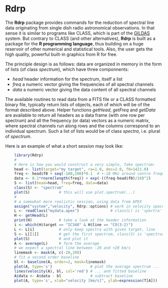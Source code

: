 # Rdrp

The **Rdrp** package provides commands for the reduction of spectral line
data originating from single dish radio astronomical observations. In
that sense it is similar to programs like CLASS, which is part of the
[GILDAS](https://www.iram.fr/IRAMFR/GILDAS/) system. But
contrary to CLASS (and other alternatives), **Rdrp** is built as a
package for the **R programming language**, thus building on a huge
reservoir of other numerical and statistical tools. Also, the user
gets the high quality, powerful built-in graphics from R for free.

The principle design is as follows: data are organized in memory in
the form of lists (of class *spectrum*), which have three componnents:

 * *head* header information for the spectrum, itself a list
 * *freq* a numeric vector giving the frequencies of all spectral
   channels
 * *data* a numeric vector giving the data content of all spectral channels

The available routines to read data from a FITS file or a CLASS
formatted binary file, typically return lists of objects, each of
which will be of the format described above. Helper functions
*getHead*, *getFreq* and *getData* are available to return all headers as a data
frame (with one row per spectrum) and all the frequency (or data)
vectors as a numeric matrix, where spectral channels run along rows
and the columns correspond to an individual spectrum. Such a list of
lists would be of class *spectra*, i.e. plural of *spectrum*.

Here is an example of what a short session may look like:

``` r
    library(Rdrp)
	# 
    # Here is how you would construct a very simple, fake spectrum:
    head <- list(target="my target", ra=1.0, dec=2.0, f0=1421.0)
    freq <- head$f0 + seq(-100,100)*0.1  # +-10 MHz around centre frequency
    data <- 0.1*rnorm(length(freq)) + exp(-((freq-head$f0)/10)^2)
    S <- list(head=head, freq=freq, data=data)
    class(S) <- "spectrum"
    plot(S)             # this will use plot.spectrum(...)
    #
    # a somewhat more realistic session, using data from APEX
    assign("system","velocity", Rdrp::options) # work in velocity space
    L <- readClass("mydata.apex")              # class(L) is 'spectra'
    H <- getHead(L)
    print(H)            # take a look at the header information
    i <- which(H$target == "IC348" & H$line == "CO(3-2)")
    L <- L[i]           # only keep spectra with given target, line
    S <- L[[1]]         # get the first spectrum, class(S) is 'spectrum'
    plot(S)             # and plot it
    A <- average(L)     # form the average
    # we expect a spectral line between -20 and +20 km/s
    linemask <- mask(A, c(-20,20))
    # fit a second order baseline
    bl <- baseline(A, order=2, mask=linemask)
    plot(A, type='s')                 # plot the average spectrum ...
    lines(velocity(A), bl, col='red') # ... and fitted baseline
    A$data <- A$data - bl             # subtract baseline
    plot(A, type='s', xlab="velocity [km/s]", ylab=expression(T[A]))
```
